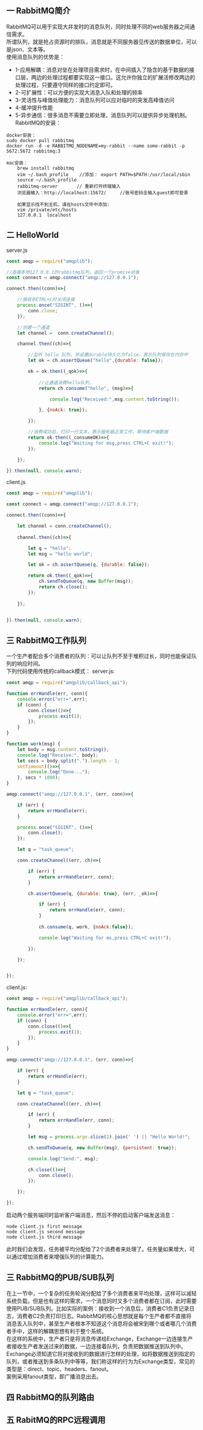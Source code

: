 ## 一 RabbitMQ简介
RabbitMQ可以用于实现大并发时的消息队列，同时处理不同的web服务器之间通信需求。  
所谓队列，就是抢占资源时的排队，消息就是不同服务器见传送的数据单位，可以是json、文本等。  
使用消息队列的优势是：
- 1-应用解耦：消息对垒在处理项目需求时，在中间插入了隐含的基于数据的接口层，两边的处理过程都要实现这一接口。这允许你独立的扩展活修改两边的处理过程，只要遵守同样的接口约定即可。
- 2-可扩展性：可以方便的实现大消息入队和处理的频率
- 3-灵活性与峰值处理能力：消息队列可以应对临时的突发高峰值访问
- 4-缓冲提升性能
- 5-异步通信：很多消息不需要立即处理，消息队列可以提供异步处理机制。
RabbitMQ的安装：
```
docker安装：
sudo docker pull rabbitmq
docker run -d -e RABBITMQ_NODENAME=my-rabbit --name some-rabbit -p 5672:5672 rabbitmq:3

mac安装：
    brew install rabbitmq
    vim ~/.bash_profile    //添加： export PATH=$PATH:/usr/local/sbin
    source ~/.bash_profile
    rabbitmq-server       // 重新打开终端输入
    浏览器输入：http://localhost:15672/     //账号密码全输入guest即可登录

    如果显示找不到主机，请在hosts文件中添加:
    vim /private/etc/hosts
    127.0.0.1  localhost

```
## 二 HelloWorld
server.js
```js
const amqp = require("amqplib");

//连接本地127.0.0.1的rabbitmq队列，返回一个promise对象
const connect = amqp.connect("amqp://127.0.0.1");

connect.then((conn)=>{

    //接收到CTRL+C时关闭连接
    process.once("SIGINT", ()=>{
        conn.close;
    });

    //创建一个通道
    let channel =  conn.createChannel();

    channel.then((ch)=>{

        //监听 hello 队列，并设置durable持久化为false，表示队列保存在内存中
        let ok = ch.assertQueue("hello",{durable: false});

        ok = ok.then((_qok)=>{
            
            //让通道消费hello队列，
            return ch.consume("hello", (msg)=>{

                console.log("Received:",msg.content.toString());

            }, {noAck: true});

        });

        //消费成功后，打印一行文本，表示服务器正常工作，等待客户端数据
        return ok.then((_consumeOK)=>{
            console.log("Waiting for msg,press CTRL+C exit!");
        });

    });

}).then(null, console.warn);
```
client.js
```js
const amqp = require("amqplib");

const connect = amqp.connect("amqp://127.0.0.1");

connect.then((conn)=>{

    let channel = conn.createChannel();
        
    channel.then((ch)=>{

        let q = "hello";
        let msg = "hello world";

        let ok = ch.assertQueue(q, {durable: false});

        return ok.then((_qok)=>{
            ch.sendToQueue(q, new Buffer(msg));
            return ch.close();
        });
    
    });


}).then(null, console.warn);
```
## 三 RabbitMQ工作队列
一个生产者配合多个消费者的队列：可以让队列不至于堆积过长，同时也能保证队列的响应时间。  
下列代码使用传统的callback模式：
server.js:
```js
const amqp = require("amqplib/callback_api");

function errHandle(err, conn){
    console.error("err=",err);
    if (conn) {
        conn.close(()=>{
            process.exit(1);
        });
    }
}

function work(msg) {
    let body = msg.content.toString();
    console.log("Receive:", body);
    let secs = body.split(".").length - 1;
    setTimeout(()=>{
        console.log("Done...");
    }, secs * 1000);
}

amqp.connect("amqp://127.0.0.1", (err, conn)=>{

    if (err) {
        return errHandle(err);
    }

    process.once("SIGINT", ()=>{
        conn.close();
    });

    let q = "task_queue";

    conn.createChannel((err, ch)=>{

        if (err) {
            return errHandle(err, conn);
        }

        ch.assertQueue(q, {durable: true}, (err, _ok)=>{

            if (err) {
                return errHandle(err, conn);
            }
            
            ch.consume(q, work, {noAck:false});

            console.log("Waiting for ms,press CTRL+C exit!");

        });

    });


});
```
client.js:
```js
const amqp = require("amqplib/callback_api");

function errHandle(err, conn){
    console.error("err=",err);
    if (conn) {
        conn.close(()=>{
            process.exit(1);
        });
    }
}

amqp.connect("amqp://127.0.0.1", (err, conn)=>{

    if (err) {
        return errHandle(err);
    }

    let q = "task_queue";

    conn.createChannel((err, ch)=>{

        if (err) {
            return errHandle(err, conn);
        }

        let msg = process.argv.slice(2).join(' ') || "Hello World!";

        ch.sendToQueue(q, new Buffer(msg), {persistent: true});

        console.log("Send:", msg);

        ch.close(()=>{
            conn.close();
        });

    });

});
```
启动两个服务端同时监听客户端消息，然后不停的启动客户端发送消息：
```
node client.js first message
node client.js second message
node client.js third message
```
此时我们会发现，任务被平均分配给了2个消费者来处理了。任务量如果增大，可以通过增加消费者来增强队列的计算能力。
## 三 RabbitMQ的PUB/SUB队列
在上一节中，一个复杂的任务轮询分配给了多个消费者来平均处理，这样可以减轻系统负载。但是也有这样的需求，一个消息同时又多个消费者都在订阅，此时需要使用PUB/SUB队列。比如实际的案例：接收到一个消息后，消费者C1负责记录日志，消费者C2负责打印日志。RabbitMQ的核心思想就是每个生产者都不直接将消息丢入队列中，甚至生产者根本不知道这个消息将会被宋到哪个或者哪几个消费者手中，这样的解耦思想有利于整个系统。  
在这样的系统中，生产者只是将消息传递给Exchange，Exchange一边连接生产者接收生产者发送过来的数据，一边连接着队列，负责把数据推送到队列中。Exchange必须知道它将对接收到的数据进行怎样的处理，如将数据推送到指定的队列，或者推送到多条队列中等等，我们称这样的行为为Exchange类型，常见的类型是：direct、topic、headers、fanout。  
案例采用fanout类型，即广播消息出去。
## 四 RabbitMQ的队列路由
## 五 RabitMQ的RPC远程调用